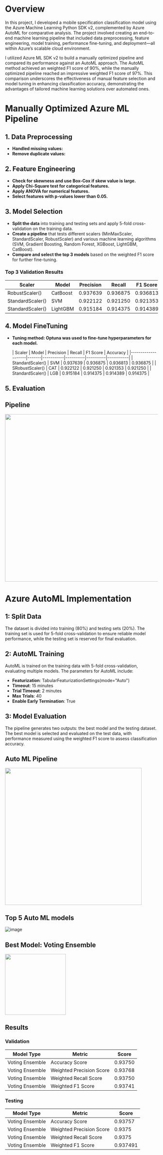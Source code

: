 # Overview

In this project, I developed a mobile specification classification model using the Azure Machine Learning Python SDK v2, complemented by Azure AutoML for comparative analysis. The project involved creating an end-to-end machine learning pipeline that included data preprocessing, feature engineering, model training, performance fine-tuning, and deployment—all within Azure’s scalable cloud environment.

I utilized Azure ML SDK v2 to build a manually optimized pipeline and compared its performance against an AutoML approach. The AutoML method achieved an weighted F1 score of 90%, while the manually optimized pipeline reached an impressive weighted F1 score of 97%. This comparison underscores the effectiveness of manual feature selection and model tuning in enhancing classification accuracy, demonstrating the advantages of tailored machine learning solutions over automated ones.

# Manually Optimized Azure ML Pipeline

## 1. Data Preprocessing
- **Handled missing values:**
- **Remove duplicate values:**
  
## 2. Feature Engineering
- **Check for skewness and use Box-Cox if skew value is large.**
- **Apply Chi-Square test for categorical features.**
- **Apply ANOVA for numerical features.**
- **Select features with p-values lower than 0.05.**
  
## 3. Model Selection
- **Split the data** into training and testing sets and apply 5-fold cross-validation on the training data.
- **Create a pipeline** that tests different scalers (MinMaxScaler, StandardScaler, RobustScaler) and various machine learning algorithms (SVM, Gradient Boosting, Random Forest, XGBoost, LightGBM, CatBoost).
- **Compare and select the top 3 models** based on the weighted F1 score for further fine-tuning.
  
### Top 3 Validation Results

  | Scaler             | Model | Precision | Recall   | F1 Score | Accuracy  |
|--------------------|-------|-----------|----------|----------|-----------|
| RobustScaler()     | CatBoost   | 0.937639  | 0.936875 | 0.936813 | 0.936875  |
| StandardScaler()   | SVM   | 0.922122  | 0.921250 | 0.921353 | 0.921250  |
| StandardScaler()   | LightGBM   | 0.915184  | 0.914375 | 0.914389 | 0.914375  |

## 4. Model FineTuning 
- **Tuning method: Optuna was used to fine-tune hyperparameters for each model.**

  | Scaler             | Model | Precision | Recall   | F1 Score | Accuracy  |
|--------------------|-------|-----------|----------|----------|-----------|
| StandardScaler()    | SVM    | 0.937639  | 0.936875 | 0.936813 | 0.936875  |
| SRobustScaler()    | CAT   | 0.922122  | 0.921250 | 0.921353 | 0.921250  |
| StandardScaler()   | LGB   | 0.915184  | 0.914375 | 0.914389 | 0.914375  |

## 5. Evaluation 

## Pipeline
<img src="https://github.com/user-attachments/assets/139ed9c1-82e1-41e6-be27-e79131fbc595" width="550" />

# Azure AutoML Implementation

## 1: Split Data

The dataset is divided into training (80%) and testing sets (20%). The training set is used for 5-fold cross-validation to ensure reliable model performance, while the testing set is reserved for final evaluation. 

## 2: AutoML Training

AutoML is trained on the training data with 5-fold cross-validation, evaluating multiple models. The parameters for AutoML include:

- **Featurization**: TabularFeaturizationSettings(mode="Auto")
- **Timeout**: 15 minutes
- **Trial Timeout**: 2 minutes
- **Max Trials**: 40
- **Enable Early Termination**: True
  
## 3: Model Evaluation

The pipeline generates two outputs: the best model and the testing dataset. The best model is selected and evaluated on the test data, with performance measured using the weighted F1 score to assess classification accuracy.

## Auto ML Pipeline

<img src="https://github.com/user-attachments/assets/bd85257f-16d1-408e-95e8-8b024308d8c5" width="450" />

## Top 5 Auto ML models
![image](https://github.com/user-attachments/assets/6e8f78ed-a45b-4bd6-8360-70f8946ca278)


## Best Model: Voting Ensemble

<img src="https://github.com/user-attachments/assets/e1962351-c77b-491f-9a36-c0e8a5f7f47d" width="200" />

## Results 

### Validation 

| Model Type         | Metric         | Score |
|--------------------|----------------|-------|
| Voting Ensemble    |    Accuracy Score    | 0.93750  |
| Voting Ensemble    | Weighted Precision Score   | 0.93768    |
| Voting Ensemble    |    Weighted Recall Score        | 0.93750    |
| Voting Ensemble    |    Weighted F1 Score        | 0.93741    |

### Testing 

| Model Type         | Metric         | Score |
|--------------------|----------------|-------|
| Voting Ensemble    |    Accuracy Score    | 0.93757   |
| Voting Ensemble    | Weighted Precision Score   | 0.9375    |
| Voting Ensemble    |    Weighted Recall Score        | 0.9375    |
| Voting Ensemble    |    Weighted F1 Score        | 0.937491   |


